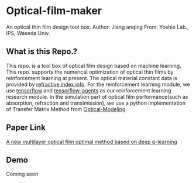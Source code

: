 # Optical-film-maker

An optical thin film design tool box.
Author: Jiang anqing
From: Yoshie Lab., IPS, Waseda Univ.

##  What is this Repo.?

This repo. is a tool box of optical film design based on machine learning. This repo. supports the numerical optimization of optical thin films by reinforcement learning at present. The optical material constant data is provided by [refractive index info](https://refractiveindex.info/). For the reinforcement learning module, we use [tensorflow](https://github.com/tensorflow/tensorflow) and [tensorflow-agents](https://github.com/tensorflow/agents) as our reinforcement learning research module. In the simulation part of optical film performance(such as absorption, refraction and transimission), we use a python implementation of Transfer Matrix Method from [Optical-Modeling](https://github.com/marcus-cmc/Optical-Modeling).

## Paper Link

[A new multilayer optical film optimal method based on deep q-learning
](https://arxiv.org/abs/1812.02873)

## Demo

Coming soon